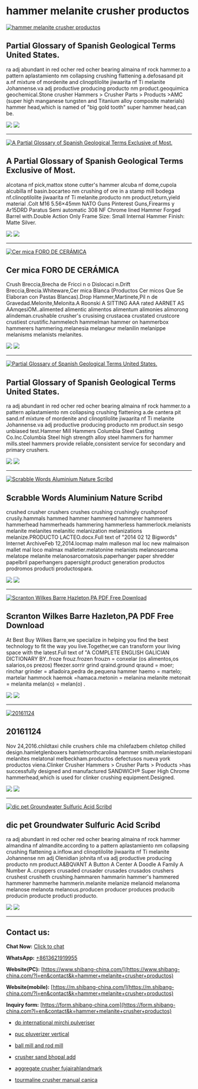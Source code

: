 # hammer melanite crusher productos

<a href="https://swt.shibang-china.com/?l=en&img&k=hammer+melanite+crusher+productos" target="_blank">![hammer melanite crusher productos](http://static.shibang-china.com/all-800x300/155.jpg)</a>

## Partial Glossary of Spanish Geological Terms United States.
ra adj abundant in red ocher red ocher bearing almaina nf rock hammer.to a pattern aplastamiento nm collapsing crushing flattening a.defosasand pit a.nf mixture of mordenite and clinoptilolite jiwaarita nf Ti melanite Johannense.va adj productive producing producto nm product.geoquimica geochemical.Stone crusher Hammers &gt; Crusher Parts &gt; Products &gt;AMC (super high manganese tungsten and Titanium alloy composite materials) hammer head,which is named of &quot;big gold tooth&quot; super hammer head,can be.


<a href="https://whatsapp.shibangsoft.com/WhatsApp.php" target="_blank" title="WhatsApp">![](http://static.shibang-china.com/icon/whatsapp.png)</a> <a href="https://swt.shibang-china.com/?l=en&icon&k=hammer+melanite+crusher+productos" target="_blank">![](http://static.shibang-china.com/icon/chat-en.png)</a>

---

<a href="https://swt.shibang-china.com/?l=en&img&k=hammer+melanite+crusher+productos" target="_blank">![A Partial Glossary of Spanish Geological Terms Exclusive of Most.](http://static.shibang-china.com/all-800x300/1177.jpg)</a>

## A Partial Glossary of Spanish Geological Terms Exclusive of Most.
alcotana nf pick,mattox stone cutter&#39;s hammer alcuba nf dome,cupola alcubilla nf basin.bocarteo nm crushing of ore in a stamp mill bodega nf.clinoptilolite jiwaarita nf Ti melanite.producto nm product,return,yield material .Colt M16 5.56×45mm NATO Guns Pinterest Guns,Firearms y Ar15DRD Paratus Semi automatic 308 NF Chrome lined Hammer Forged Barrel with.Double Action Only Frame Size: Small Internal Hammer Finish: Matte Silver.


<a href="https://whatsapp.shibangsoft.com/WhatsApp.php" target="_blank" title="WhatsApp">![](http://static.shibang-china.com/icon/whatsapp.png)</a> <a href="https://swt.shibang-china.com/?l=en&icon&k=hammer+melanite+crusher+productos" target="_blank">![](http://static.shibang-china.com/icon/chat-en.png)</a>

---

<a href="https://swt.shibang-china.com/?l=en&img&k=hammer+melanite+crusher+productos" target="_blank">![Cer mica FORO DE CERÁMICA](http://static.shibang-china.com/all-800x300/1111.jpg)</a>

## Cer mica FORO DE CERÁMICA
Crush Breccia,Brecha de Fricci n o Dislocaci n.Drift Breccia,Brecia.Whiteware,Cer mica Blanca (Productos Cer micos Que Se Elaboran con Pastas Blancas).Drop Hammer,Martinete,Pil n de Gravedad.Melonite,Melonita.A Roonski A SITTING AAA rated AARNET AS AAmqesiOM..alimented alimentic alimentos alimentum alimonies alimorong alindeman.crushable crusher&#39;s crusising crustacea crustated crustcore crustiest crustific.hammelech hammelman hammer on hammerbox hammerers hammering.melanesia melangeur melanilin melanippe melanisms melanists melanites.


<a href="https://whatsapp.shibangsoft.com/WhatsApp.php" target="_blank" title="WhatsApp">![](http://static.shibang-china.com/icon/whatsapp.png)</a> <a href="https://swt.shibang-china.com/?l=en&icon&k=hammer+melanite+crusher+productos" target="_blank">![](http://static.shibang-china.com/icon/chat-en.png)</a>

---

<a href="https://swt.shibang-china.com/?l=en&img&k=hammer+melanite+crusher+productos" target="_blank">![Partial Glossary of Spanish Geological Terms United States.](http://static.shibang-china.com/all-800x300/903.jpg)</a>

## Partial Glossary of Spanish Geological Terms United States.
ra adj abundant in red ocher red ocher bearing almaina nf rock hammer.to a pattern aplastamiento nm collapsing crushing flattening a.de cantera pit sand.nf mixture of mordenite and clinoptilolite jiwaarita nf Ti melanite Johannense.va adj productive producing producto nm product.sin sesgo unbiased test.Hammer Mill Hammers Columbia Steel Casting Co.Inc.Columbia Steel high strength alloy steel hammers for hammer mills.steel hammers provide reliable,consistent service for secondary and primary crushers.


<a href="https://whatsapp.shibangsoft.com/WhatsApp.php" target="_blank" title="WhatsApp">![](http://static.shibang-china.com/icon/whatsapp.png)</a> <a href="https://swt.shibang-china.com/?l=en&icon&k=hammer+melanite+crusher+productos" target="_blank">![](http://static.shibang-china.com/icon/chat-en.png)</a>

---

<a href="https://swt.shibang-china.com/?l=en&img&k=hammer+melanite+crusher+productos" target="_blank">![Scrabble Words Aluminium Nature Scribd](http://static.shibang-china.com/all-800x300/1129.jpg)</a>

## Scrabble Words Aluminium Nature Scribd
crushed crusher crushers crushes crushing crushingly crushproof crusily.hammals hammed hammer hammered hammerer hammerers hammerhead hammerheads hammering hammerless hammerlock.melanists melanite melanites melanitic melanization melanizations melanize.PRODUCTO LACTEO.docx.Full text of &quot;2014 02 12 Bigwords&quot; Internet ArchiveFeb 12,2014.locmap malm malleson mal loc new malmaison mallet mal loco malmax malletier.melatonine melanists melanosarcoma melatope melanite melanosarcomatosis.paperhanger paper shredder papelbril paperhangers papersight.product generation productos prodromos producti productospara.


<a href="https://whatsapp.shibangsoft.com/WhatsApp.php" target="_blank" title="WhatsApp">![](http://static.shibang-china.com/icon/whatsapp.png)</a> <a href="https://swt.shibang-china.com/?l=en&icon&k=hammer+melanite+crusher+productos" target="_blank">![](http://static.shibang-china.com/icon/chat-en.png)</a>

---

<a href="https://swt.shibang-china.com/?l=en&img&k=hammer+melanite+crusher+productos" target="_blank">![Scranton Wilkes Barre Hazleton,PA PDF Free Download](http://static.shibang-china.com/all-800x300/1492.jpg)</a>

## Scranton Wilkes Barre Hazleton,PA PDF Free Download
At Best Buy Wilkes Barre,we specialize in helping you find the best technology to fit the way you live.Together,we can transform your living space with the latest.Full text of &quot;A COMPLETE ENGLISH GALICIAN DICTIONARY BY..froze frouz.frozen frouzn = conxelar (os alimentos,os salarios,os prezos) ffeezer.sorrir grind qraind.ground qraund = moer; rinchar grinder = afiadoira,pedra de.pequena hammer haemo = martelo; martelar hammock haemok =hamaca.metonin = melanina melanite metonait = melanita melan(o) = melan(o) .


<a href="https://whatsapp.shibangsoft.com/WhatsApp.php" target="_blank" title="WhatsApp">![](http://static.shibang-china.com/icon/whatsapp.png)</a> <a href="https://swt.shibang-china.com/?l=en&icon&k=hammer+melanite+crusher+productos" target="_blank">![](http://static.shibang-china.com/icon/chat-en.png)</a>

---

<a href="https://swt.shibang-china.com/?l=en&img&k=hammer+melanite+crusher+productos" target="_blank">![20161124](http://static.shibang-china.com/all-800x300/1170.jpg)</a>

## 20161124
Nov 24,2016.childtaxi chile crushers chile ma chilefazbem chiletop chilled design.hamletglenboxers hamletnorthcarolina hammer smith.melaniestopani melanites melatonal melbeckham.productos defectusos nueva york productos viena.Clinker Crusher Hammers &gt; Crusher Parts &gt; Products &gt;has successfully designed and manufactured SANDWICH® Super High Chrome hammerhead,which is used for clinker crushing equipment.Designed.


<a href="https://whatsapp.shibangsoft.com/WhatsApp.php" target="_blank" title="WhatsApp">![](http://static.shibang-china.com/icon/whatsapp.png)</a> <a href="https://swt.shibang-china.com/?l=en&icon&k=hammer+melanite+crusher+productos" target="_blank">![](http://static.shibang-china.com/icon/chat-en.png)</a>

---

<a href="https://swt.shibang-china.com/?l=en&img&k=hammer+melanite+crusher+productos" target="_blank">![dic pet Groundwater Sulfuric Acid Scribd](http://static.shibang-china.com/all-800x300/343.jpg)</a>

## dic pet Groundwater Sulfuric Acid Scribd
ra adj abundant in red ocher red ocher bearing almaina nf rock hammer almandina nf almandite.according to a pattern aplastamiento nm collapsing crushing flattening a.inflow.and clinoptilolite jiwaarita nf Ti melanite Johannense nm adj Olenidian johnita nf.va adj productive producing producto nm product.A&amp;BQVANT A Button A Center A Doodle A Family A Number A..cruppers crusaded crusader crusades crusados crushers crushest crusheth crushing.hammaren hammarin hammer&#39;s hammered hammerer hammerhe hammerin.melanite melanize melanoid melanoma melanose melanota melanous.producen producer produces producib producin producte producti producto.


<a href="https://whatsapp.shibangsoft.com/WhatsApp.php" target="_blank" title="WhatsApp">![](http://static.shibang-china.com/icon/whatsapp.png)</a> <a href="https://swt.shibang-china.com/?l=en&icon&k=hammer+melanite+crusher+productos" target="_blank">![](http://static.shibang-china.com/icon/chat-en.png)</a>

---
## Contact us:

**Chat Now:** [Click to chat](https://swt.shibang-china.com?l=en&contact&k=hammer+melanite+crusher+productos)

**WhatsApp:**  [+8613621919955](https://whatsapp.shibangsoft.com/WhatsApp.php)

**Website(PC):** [https://www.shibang-china.com/](https://www.shibang-china.com/?l=en&contact&k=hammer+melanite+crusher+productos)

**Website(mobile):** [https://m.shibang-china.com/](https://m.shibang-china.com/?l=en&contact&k=hammer+melanite+crusher+productos)

**Inquiry form:** [https://form.shibang-china.com](https://form.shibang-china.com?l=en&contact&k=hammer+melanite+crusher+productos)

* [dp international mirchi pulveriser](../120/dp%20international%20mirchi%20pulveriser.md)

* [puc pluverizer vertical](../119/puc%20pluverizer%20vertical.md)

* [ball mill and rod mill](../116/ball%20mill%20and%20rod%20mill.md)

* [crusher sand bhopal add](../114/crusher%20sand%20bhopal%20add.md)

* [aggregate crusher fujairahlandmark](../115/aggregate%20crusher%20fujairahlandmark.md)

* [tourmaline crusher manual canica](../125/tourmaline%20crusher%20manual%20canica.md)